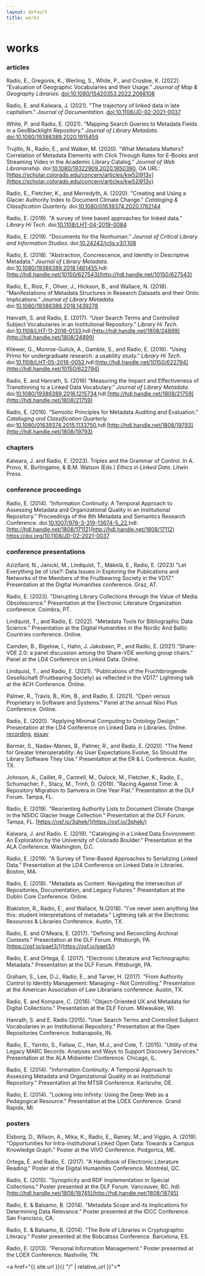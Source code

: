 ```yaml
---
layout: default
title: works
---
```


# works

### articles

Radio, E., Gregonis, K., Werling, S., White, P., and Crosbie, K. (2022). “Evaluation of Geographic Vocabularies and their Usage.” _Journal of Map & Geography Libraries._ [doi:10.1080/15420353.2022.2068108](https://doi.org/10.1080/15420353.2022.2068108)

Radio, E. and Kalwara, J. (2021). "The trajectory of linked data in late capitalism." _Journal of Documentation._ [doi:10.1108/JD-02-2021-0037](https://doi.org/10.1108/JD-02-2021-0037)

White, P. and Radio, E. (2021). "Mapping Search Queries to Metadata Fields in a GeoBlacklight Repository." _Journal of Library Metadata._ [doi:10.1080/19386389.2020.1915459](https://doi.org/10.1080/19386389.2020.1915459)

Trujillo, N., Radio, E., and Walker, M. (2020). "What Metadata Matters? Correlation of Metadata Elements with Click Through Rates for E-Books and Streaming Video in the Academic Library Catalog." _Journal of Web Librarianship._ doi:[10.1080/19322909.2020.1850390](https://doi.org/10.1080/19322909.2020.1850390), OA URL: [https://scholar.colorado.edu/concern/articles/kw52j913v](https://scholar.colorado.edu/concern/articles/kw52j913v)

Radio, E., Fletcher, K., and Merredyth, A. (2020). "Creating and Using a Glacier Authority Index to Document Climate Change." _Cataloging & Classification Quarterly._ doi:[10.1080/01639374.2020.1762144](https://doi.org/10.1080/01639374.2020.1762144)

Radio, E. (2019). "A survey of time based approaches for linked data." _Library Hi Tech._ doi:[10.1108/LHT-04-2019-0084](https://doi.org/10.1108/LHT-04-2019-0084)

Radio, E. (2019). "Documents for the Nonhuman." _Journal of Critical Library and Information Studies._ doi:[10.24242/jclis.v3i1.108 ](https://doi.org/10.24242/jclis.v3i1.108 )

Radio, E. (2018). "Abstraction, Concrescence, and Identity in Descriptive Metadata." _Journal of Library Metadata._ doi:[10.1080/19386389.2018.1461455](https://doi.org/10.1080/19386389.2018.1461455),hdl:[http://hdl.handle.net/10150/627543](http://hdl.handle.net/10150/627543)

Radio, E., Rios, F., Oliver, J., Hickson, B., and Wallace, N. (2018).  “Manifestations of Metadata Structures in Research Datasets and their Ontic Implications.” _Journal of Library Metadata._ doi:[10.1080/19386389.2018.1439278](https://doi.org/10.1080/19386389.2018.1439278)

Hanrath, S. and Radio, E. (2017). “User Search Terms and Controlled Subject Vocabularies in an Institutional Repository.” _Library Hi Tech._ doi:[10.1108/LHT-11-2016-0133](https://doi.org/10.1108/LHT-11-2016-0133),hdl:[http://hdl.handle.net/1808/24899](http://hdl.handle.net/1808/24899)

Kliewer, G., Monroe-Gulick, A., Gamble, S., and Radio, E. (2016). “Using Primo for undergraduate research: a usability study.” _Library Hi Tech._ doi:[10.1108/LHT-05-2016-0052](https://doi.org/10.1108/LHT-05-2016-0052),hdl:[http://hdl.handle.net/10150/622794](http://hdl.handle.net/10150/622794)

Radio, E. and Hanrath, S. (2016) “Measuring the Impact and Effectiveness of Transitioning to a Linked Data Vocabulary.” _Journal of Library Metadata._ doi:[10.1080/19386389.2016.1215734](https://doi.org/10.1080/19386389.2016.1215734),hdl:[http://hdl.handle.net/1808/21759](http://hdl.handle.net/1808/21759)

Radio, E. (2016). “Semiotic Principles for Metadata Auditing and Evaluation.” _Cataloging and Classification Quarterly._ doi:[10.1080/01639374.2015.1133750](https://doi.org/10.1080/01639374.2015.1133750),hdl:[http://hdl.handle.net/1808/19793](http://hdl.handle.net/1808/19793)    

### chapters

Kalwara, J. and Radio, E. (2023). Triples and the Grammar of Control. In A. Provo, K. Burlingame, & B.M. Watson (Eds.) _Ethics in Linked Data_. Litwin Press.


### conference proceedings

Radio, E. (2014). “Information Continuity: A Temporal Approach to Assessing Metadata and Organizational Quality in an Institutional Repository.” Proceedings of the 8th Metadata and Semantics Research Conference. doi:[10.1007/978-3-319-13674-5_22](https://doi.org/10.1007/978-3-319-13674-5_22),hdl:[http://hdl.handle.net/1808/17112](http://hdl.handle.net/1808/17112)
https://doi.org/10.1108/JD-02-2021-0037    

### conference presentations

Azizifard, N.,  Janicki, M., Lindquist, T., Mäkelä, E., Radio, E. (2023) "Let Everything be of Use?: Data Issues in Exploring the Publications and Networks of the Members of the Fruitbearing Society in the VD17." Presentation at the Digital Humanities conference. Graz, AT.

Radio, E. (2023). "Disrupting Library Collections through the Value of Media Obsolescence." Presentation at the Electronic Literature Organization conference. Coimbra, PT.

Lindquist, T., and Radio, E. (2022). "Metadata Tools for Bibliographic Data Science." Presentation at the Digital Humanities in the Nordic And Baltic Countries conference. Online.

Camden, B., Bigelow, I., Hahn, J. Jakobsen, P., and Radio, E. (2021).“Share-VDE 2.0: a panel discussion among the Share-VDE working group chairs.” Panel at the LD4 Conference on Linked Data. Online.

Lindquist, T., and Radio, E. (2021). “Publications of the Fruchtbringende Gesellschaft (Fruitbearing Society) as reflected in the VD17.” Lightning talk at the ACH Conference. Online.

Palmer, R., Travis, B., Kim, B., and Radio, E. (2021). "Open versus Proprietary in Software and Systems." Panel at the annual Niso Plus Conference. Online.

Radio, E. (2020). "Applying Minimal Computing to Ontology Design." Presentation at the LD4 Conference on Linked Data in Libraries. Online. [recording](https://t.co/TrO8yRWDek?amp=1), [essay](https://go-dh.github.io/mincomp/thoughts/2020/07/21/minimal-ontology/)

Bernier, S., Nadav-Manes, B., Palmer, R., and Radio, E. (2020). "The Need for Greater Interoperability: As User Expectations Evolve, So Should the Library Software They Use." Presentation at the ER & L Conference. Austin, TX.

Johnson, A., Caillet, R., Cantrell, M., Dulock, M., Fletcher, K., Radio, E., Schumacher, F., Stacy, M., Trinh, D. (2019). "Racing Against Time: A Repository Migration to Samvera in One Year Flat." Presentation at the DLF Forum. Tampa, FL.

Radio, E. (2019). "Reorienting Authority Lists to Document Climate Change in the NSIDC Glacier Image Collection." Presentation at the DLF Forum. Tampa, FL. [https://osf.io/3qhek/](https://osf.io/3qhek/)

Kalwara, J. and Radio. E. (2019). "Cataloging in a Linked Data Environment: An Exploration by the University of Colorado Boulder." Presentation at the ALA Conference. Washington, D.C.

Radio, E. (2019). "A Survey of Time-Based Approaches to Serializing Linked Data." Presentation at the LD4 Conference on Linked Data in Libraries. Boston, MA.

Radio, E. (2018). "Metadata as Content: Navigating the Intersection of Repositories, Documentation, and Legacy Futures." Presentation at the Dublin Core Conference. Online.

Blakiston, R.,  Radio, E., and Wallace, N.(2018). "I’ve never seen anything like this: student interpretations of metadata." Lightning talk at the Electronic Resources & Libraries Conference. Austin, TX.

Radio, E. and O’Meara, E. (2017). "Defining and Reconciling Archival Contexts." Presentation at the DLF Forum. Pittsburgh, PA. [https://osf.io/paet3/](https://osf.io/paet3/)

Radio, E. and Ortega, É. (2017). "Electronic Literature and Technographic Metadata." Presentation at the DLF Forum. Pittsburgh, PA.

Graham, S., Lee, D.J., Radio, E., and Tarver, H. (2017). "From Authority Control to Identity Management: Managing – Not Controlling." Presentation at the American Association of Law Librarians conference. Austin, TX.

Radio, E. and Kompare, C. (2016). "Object-Oriented UX and Metadata for Digital Collections." Presentation at the DLF Forum. Milwaukee, WI.

Hanrath, S. and E. Radio (2015). "User Search Terms and Controlled Subject Vocabularies in an Institutional Repository." Presentation at the Open Repositories Conference. Indianapolis, IN.

Radio, E., Yarrito, S., Fallaw, C., Han, M.J., and Cole, T. (2015). "Utility of the Legacy MARC Records: Analyses and Ways to Support Discovery Services." Presentation at the ALA Midwinter Conference. Chicago, IL.

Radio, E. (2014). "Information Continuity: A Temporal Approach to Assessing Metadata and Organizational Quality in an Institutional Repository." Presentation at the MTSR Conference. Karlsruhe, DE.

Radio, E. (2014). "Looking into Infinity: Using the Deep Web as a Pedagogical Resource." Presentation at the LOEX Conference. Grand Rapids, MI.    


### posters

Elsborg, D., Wilson, A., Mika, K., Radio, E., Ramey, M., and Viggio, A. (2019). "Opportunities for Intra-institutional Linked Open Data: Towards a Campus Knowledge Graph." Poster at the VIVO Conference. Podgorica, ME.

Ortega, É. and Radio, E. (2017). "A Handbook of Electronic Literature Reading." Poster at the Digital Humanities Conference. Montréal, QC.

Radio, E. (2015). "Synopticity and RDF Implementation in Special Collections." Poster presented at the DLF Forum. Vancouver, BC. hdl:[http://hdl.handle.net/1808/18745](http://hdl.handle.net/1808/18745)

Radio, E. & Balsamo, B. (2014). "Metadata Scope and its Implications for Determining Data Relevance." Poster presented at the IDCC Conference. San Francisco, CA.

Radio, E. & Balsamo, B. (2014). "The Role of Libraries in Cryptographic Literacy." Poster presented at the Bobcatsss Conference. Barcelona, ES.

Radio, E. (2013). "Personal Information Management." Poster presented at the LOEX Conference. Nashville, TN.

<a href="{{ site.url }}{{ "/" | relative_url }}"><b>*</b></a>
